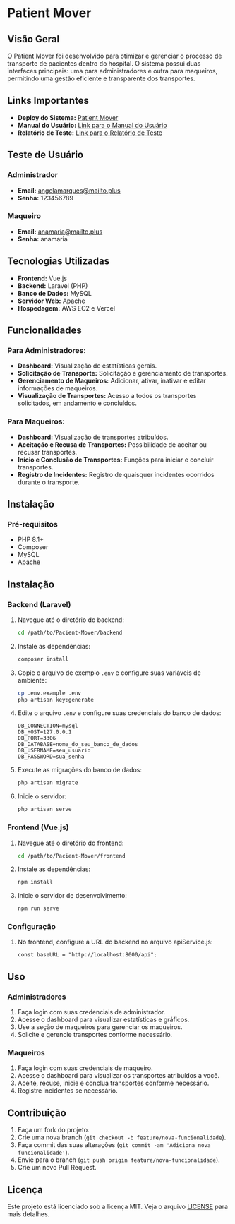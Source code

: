 # Patient Mover

## Visão Geral

O Patient Mover foi desenvolvido para otimizar e gerenciar o processo de transporte de pacientes dentro do hospital. O sistema possui duas interfaces principais: uma para administradores e outra para maqueiros, permitindo uma gestão eficiente e transparente dos transportes.

## Links Importantes

- **Deploy do Sistema:** <a href="https://patient-mover.vercel.app/" target="_blank">Patient Mover</a>
- **Manual do Usuário:** <a href="https://drive.google.com/file/d/18QPZK-XKLEtNUhF2bNAcXFahJoPF6iy-/view?usp=sharing" target="_blank">Link para o Manual do Usuário</a>
- **Relatório de Teste:** <a href="https://drive.google.com/file/d/1rr7R7uyDFVEAmB3DmiWpBebgkzdaWept/view?usp=sharing" target="_blank">Link para o Relatório de Teste</a>

## Teste de Usuário

### Administrador
- **Email:** angelamarques@mailto.plus
- **Senha:** 123456789

### Maqueiro
- **Email:** anamaria@mailto.plus
- **Senha:** anamaria

## Tecnologias Utilizadas

- **Frontend:** Vue.js
- **Backend:** Laravel (PHP)
- **Banco de Dados:** MySQL
- **Servidor Web:** Apache
- **Hospedagem:** AWS EC2 e Vercel

## Funcionalidades

### Para Administradores:
- **Dashboard:** Visualização de estatísticas gerais.
- **Solicitação de Transporte:** Solicitação e gerenciamento de transportes.
- **Gerenciamento de Maqueiros:** Adicionar, ativar, inativar e editar informações de maqueiros.
- **Visualização de Transportes:** Acesso a todos os transportes solicitados, em andamento e concluídos.

### Para Maqueiros:
- **Dashboard:** Visualização de transportes atribuídos.
- **Aceitação e Recusa de Transportes:** Possibilidade de aceitar ou recusar transportes.
- **Início e Conclusão de Transportes:** Funções para iniciar e concluir transportes.
- **Registro de Incidentes:** Registro de quaisquer incidentes ocorridos durante o transporte.

## Instalação

### Pré-requisitos

- PHP 8.1+
- Composer
- MySQL
- Apache

## Instalação

### Backend (Laravel)

1. Navegue até o diretório do backend:
    ```sh
    cd /path/to/Pacient-Mover/backend
    ```

2. Instale as dependências:
    ```sh
    composer install
    ```

3. Copie o arquivo de exemplo `.env` e configure suas variáveis de ambiente:
    ```sh
    cp .env.example .env
    php artisan key:generate
    ```

4. Edite o arquivo `.env` e configure suas credenciais do banco de dados:
    ```env
    DB_CONNECTION=mysql
    DB_HOST=127.0.0.1
    DB_PORT=3306
    DB_DATABASE=nome_do_seu_banco_de_dados
    DB_USERNAME=seu_usuario
    DB_PASSWORD=sua_senha
    ```

5. Execute as migrações do banco de dados:
    ```sh
    php artisan migrate
    ```

6. Inicie o servidor:
    ```sh
    php artisan serve
    ```

### Frontend (Vue.js)

1. Navegue até o diretório do frontend:
    ```sh
    cd /path/to/Pacient-Mover/frontend
    ```

2. Instale as dependências:
    ```sh
    npm install
    ```

3. Inicie o servidor de desenvolvimento:
    ```sh
    npm run serve
    ```

### Configuração

1. No frontend, configure a URL do backend no arquivo apiService.js:
    ```apiService
    const baseURL = "http://localhost:8000/api";
    ```

## Uso

### Administradores

1. Faça login com suas credenciais de administrador.
2. Acesse o dashboard para visualizar estatísticas e gráficos.
3. Use a seção de maqueiros para gerenciar os maqueiros.
4. Solicite e gerencie transportes conforme necessário.

### Maqueiros

1. Faça login com suas credenciais de maqueiro.
2. Acesse o dashboard para visualizar os transportes atribuídos a você.
3. Aceite, recuse, inicie e conclua transportes conforme necessário.
4. Registre incidentes se necessário.

## Contribuição

1. Faça um fork do projeto.
2. Crie uma nova branch (`git checkout -b feature/nova-funcionalidade`).
3. Faça commit das suas alterações (`git commit -am 'Adiciona nova funcionalidade'`).
4. Envie para o branch (`git push origin feature/nova-funcionalidade`).
5. Crie um novo Pull Request.

## Licença

Este projeto está licenciado sob a licença MIT. Veja o arquivo [LICENSE](LICENSE) para mais detalhes.
